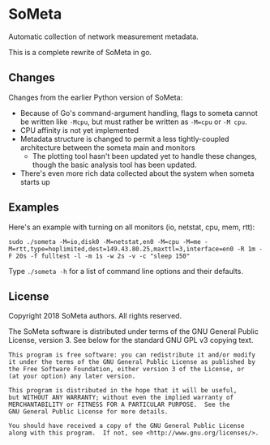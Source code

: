 SoMeta
======

Automatic collection of network measurement metadata.

This is a complete rewrite of SoMeta in go.  




Changes
-------

Changes from the earlier Python version of SoMeta:

 * Because of Go's command-argument handling, flags to someta cannot be written like `-Mcpu`, but must rather be written as `-M=cpu` or `-M cpu`.
 * CPU affinity is not yet implemented
 * Metadata structure is changed to permit a less tightly-coupled architecture between the someta main and monitors
   * The plotting tool hasn't been updated yet to handle these changes, though
     the basic analysis tool has been updated.
 * There's even more rich data collected about the system when someta starts up

Examples
--------


Here's an example with turning on all monitors (io, netstat, cpu, mem, rtt):

    sudo ./someta -M=io,disk0 -M=netstat,en0 -M=cpu -M=me -M=rtt,type=hoplimited,dest=149.43.80.25,maxttl=3,interface=en0 -R 1m -F 20s -f fulltest -l -m 1s -w 2s -v -c "sleep 150"

Type `./someta -h` for a list of command line options and their defaults.

License
-------

Copyright 2018  SoMeta authors.  All rights reserved.

The SoMeta software is distributed under terms of the GNU General Public License, version 3.  See below for the standard GNU GPL v3 copying text.


    This program is free software: you can redistribute it and/or modify
    it under the terms of the GNU General Public License as published by
    the Free Software Foundation, either version 3 of the License, or
    (at your option) any later version.

    This program is distributed in the hope that it will be useful,
    but WITHOUT ANY WARRANTY; without even the implied warranty of
    MERCHANTABILITY or FITNESS FOR A PARTICULAR PURPOSE.  See the
    GNU General Public License for more details.

    You should have received a copy of the GNU General Public License
    along with this program.  If not, see <http://www.gnu.org/licenses/>.
